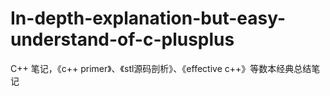 # In-depth-explanation-but-easy-understand-of-c-plusplus
C++ 笔记，《c++ primer》、《stl源码剖析》、《effective c++》等数本经典总结笔记
